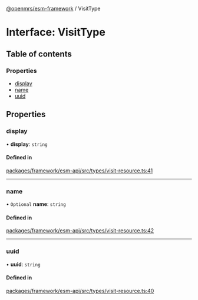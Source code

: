 [@openmrs/esm-framework](../API.md) / VisitType

# Interface: VisitType

## Table of contents

### Properties

- [display](VisitType.md#display)
- [name](VisitType.md#name)
- [uuid](VisitType.md#uuid)

## Properties

### display

• **display**: `string`

#### Defined in

[packages/framework/esm-api/src/types/visit-resource.ts:41](https://github.com/Vishal772-pixel/openmrs-esm-core/blob/main/packages/framework/esm-api/src/types/visit-resource.ts#L41)

___

### name

• `Optional` **name**: `string`

#### Defined in

[packages/framework/esm-api/src/types/visit-resource.ts:42](https://github.com/Vishal772-pixel/openmrs-esm-core/blob/main/packages/framework/esm-api/src/types/visit-resource.ts#L42)

___

### uuid

• **uuid**: `string`

#### Defined in

[packages/framework/esm-api/src/types/visit-resource.ts:40](https://github.com/Vishal772-pixel/openmrs-esm-core/blob/main/packages/framework/esm-api/src/types/visit-resource.ts#L40)
